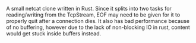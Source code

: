 A small netcat clone written in Rust. Since it splits into two tasks for reading/writing from the TcpStream, EOF may need to be given for it to properly quit after a connection dies. It also has bad performance because of no buffering, however due to the lack of non-blocking IO in rust, content would get stuck inside buffers instead.
